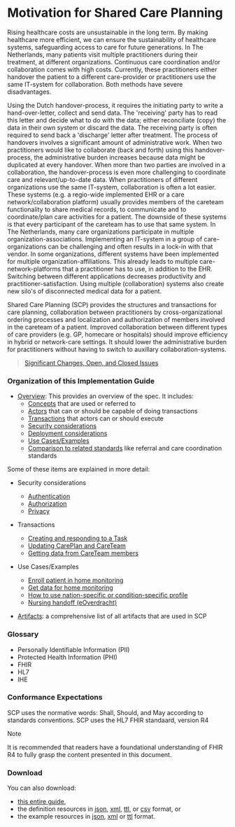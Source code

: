 
# Motivation for Shared Care Planning
Rising healthcare costs are unsustainable in the long term. By making healthcare more efficient, we can ensure the sustainability of healthcare systems, safeguarding access to care for future generations. In The Netherlands, many patients visit multiple practitioners during their treatment, at different organizations. Continuous care coordination and/or collaboration comes with high costs. Currently, these practitioners either handover the patient to a different care-provider or practitioners use the same IT-system for collaboration. Both methods have severe disadvantages. 

Using the Dutch handover-process, it requires the initiating party to write a hand-over-letter, collect and send data. The 'receiving' party has to read this letter and decide what to do with the data; either reconciliate (copy) the data in their own system or discard the data. The receiving party is often required to send back a 'discharge' letter after treatment. The process of handovers involves a significant amount of administrative work. When two practitioners would like to collaborate (back and forth) using this handover-process, the administrative burden increases because data might be duplicated at every handover. When more than two parties are involved in a collaboration, the handover-process is even more challenging to coordinate care and relevant/up-to-date data.
When practitioners of different organizations use the same IT-system, collaboration is often a lot easier. These systems (e.g. a regio-wide implemented EHR or a care network/collaboration platform) usually provides members of the careteam functionality to share medical records, to communicate and to coordinate/plan care activities for a patient. The downside of these systems is that every participant of the careteam has to use that same system. In The Netherlands, many care organizations participate in multiple organization-associations. Implementing an IT-system in a group of care-organizations can be challenging and often results in a lock-in with that vendor. In some organizations, different systems have been implemented for multiple organization-affiliations. This already leads to multiple care-network-platforms that a practitioner has to use, in addition to the EHR. Switching between different applications decreases productivity and practitioner-satisfaction. Using multiple (collaboration) systems also create new silo's of disconnected medical data for a patient.

Shared Care Planning (SCP) provides the structures and transactions for care
planning, collaboration between practitioners by cross-organizational ordering processes and localization and authorization of members involved in the careteam of a patient. Improved collaboration between different types of care providers (e.g. GP, homecare or hospitals) should improve efficiency in hybrid or network-care settings. It should lower the administrative burden for practitioners without having to switch to auxillary collaboration-systems.



<div markdown="1" class="w-100 bg-info">

> [Significant Changes, Open, and Closed Issues](issues.html)

</div>

### Organization of this Implementation Guide

- [Overview](./overview.html): This provides an overview of the spec. It includes:
    - [Concepts](./overview.html#concepts) that are used or referred to
    - [Actors](./overview.html#actors) that can or should be capable of doing transactions
    - [Transactions](./overview.html#transactions) that actors can or should execute
    - [Security considerations](./overview.html#security-considerations)
    - [Deployment considerations](./overview.html#deployment-considerations)
    - [Use Cases/Examples](./overview.html#usecases)
    - [Comparison to related standards](./overview.html#related-standards) like referral and care coordination standards

Some of these items are explained in more detail: 

- Security considerations
  - [Authentication](authentication.html)
  - [Authorization](authorization.html)
  - [Privacy](privacy.html)

- Transactions
    - [Creating and responding to a Task](./transaction-task-negotiation.html)
    - [Updating CarePlan and CareTeam](./transaction-careplan-careteam-mngt.html)
    - [Getting data from CareTeam members](./transaction-discovery.html)


- Use Cases/Examples

    - [Enroll patient in home monitoring](./usecase-enrollment.html)
    - [Get data for home monitoring](./usecase-view-all-data.html)
    - [How to use nation-specific or condition-specific profile](./usecase-specification.html)
    - [Nursing handoff (eOverdracht)](./usecase-nursing-handoff.html)

- [Artifacts](./artifacts.html): a comprehensive list of all artifacts that are used in SCP 





### Glossary
- Personally Identifiable Information (PII) 
- Protected Health Information (PHI)
- FHIR
- HL7
- IHE



### Conformance Expectations

SCP uses the normative words: Shall, Should, and May according to standards conventions. 
SCP uses the HL7 FHIR standaard, version R4

> [!NOTE]
> It is recommended that readers have a foundational understanding of FHIR R4 to fully grasp the content presented in this document. 



<!-- add other conventions -->




### Download 

You can also download:

* [this entire guide](full-ig.zip),
* the definition resources in [json](definitions.json.zip), [xml](definitions.xml.zip), [ttl](definitions.ttl.zip), or [csv](csvs.zip) format, or
* the example resources in [json](examples.json.zip), [xml](examples.xml.zip) or [ttl](examples.ttl.zip) format.
